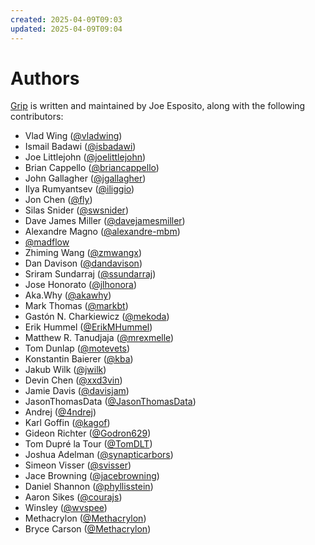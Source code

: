 ```yaml
---
created: 2025-04-09T09:03
updated: 2025-04-09T09:04
---
```

Authors
=======

[Grip][home] is written and maintained by Joe Esposito,
along with the following contributors:

- Vlad Wing ([@vladwing](https://github.com/vladwing))
- Ismail Badawi ([@isbadawi](https://github.com/isbadawi))
- Joe Littlejohn ([@joelittlejohn](https://github.com/joelittlejohn))
- Brian Cappello ([@briancappello](https://github.com/briancappello))
- John Gallagher ([@jgallagher](https://github.com/jgallagher))
- Ilya Rumyantsev ([@iliggio](https://github.com/iliggio))
- Jon Chen ([@fly](https://github.com/fly))
- Silas Snider ([@swsnider](https://github.com/swsnider))
- Dave James Miller ([@davejamesmiller](https://github.com/davejamesmiller))
- Alexandre Magno ([@alexandre-mbm](https://github.com/alexandre-mbm))
- [@madflow](https://github.com/madflow)
- Zhiming Wang ([@zmwangx](https://github.com/zmwangx))
- Dan Davison ([@dandavison](https://github.com/dandavison))
- Sriram Sundarraj ([@ssundarraj](https://github.com/ssundarraj))
- Jose Honorato ([@jlhonora](https://github.com/jlhonora))
- Aka.Why ([@akawhy](https://github.com/akawhy))
- Mark Thomas ([@markbt](https://github.com/markbt))
- Gastón N. Charkiewicz ([@mekoda](https://github.com/mekoda))
- Erik Hummel ([@ErikMHummel](https://github.com/ErikMHummel))
- Matthew R. Tanudjaja ([@mrexmelle](https://github.com/mrexmelle))
- Tom Dunlap ([@motevets](https://github.com/motevets))
- Konstantin Baierer ([@kba](https://github.com/kba))
- Jakub Wilk ([@jwilk](https://github.com/jwilk))
- Devin Chen ([@xxd3vin](https://github.com/xxd3vin))
- Jamie Davis ([@davisjam](https://github.com/davisjam))
- JasonThomasData ([@JasonThomasData](https://github.com/JasonThomasData))
- Andrej ([@4ndrej](https://github.com/4ndrej))
- Karl Goffin ([@kagof](https://github.com/kagof))
- Gideon Richter ([@Godron629](https://github.com/Godron629))
- Tom Dupré la Tour ([@TomDLT](https://github.com/TomDLT))
- Joshua Adelman ([@synapticarbors](https://github.com/synapticarbors))
- Simeon Visser ([@svisser](https://github.com/svisser))
- Jace Browning ([@jacebrowning](https://github.com/jacebrowning))
- Daniel Shannon ([@phyllisstein](https://github.com/phyllisstein))
- Aaron Sikes ([@courajs](https://github.com/courajs))
- Winsley ([@wvspee](https://github.com/wvspee))
- Methacrylon ([@Methacrylon](https://github.com/Methacrylon))
- Bryce Carson ([@Methacrylon](https://github.com/bryce-carson))


[home]: README.md
